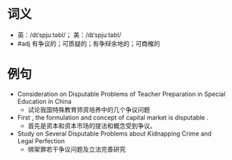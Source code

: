 # 词义
- 英：/dɪˈspjuːtəbl/； 美：/dɪˈspjuːtəbl/
- #adj 有争议的；可质疑的；有争辩余地的；可商榷的
# 例句
- Consideration on Disputable Problems of Teacher Preparation in Special Education in China
	- 试论我国特殊教育师资培养中的几个争议问题
- First , the formulation and concept of capital market is disputable .
	- 首先是资本和资本市场的提法和概念受到争议。
- Study on Several Disputable Problems about Kidnapping Crime and Legal Perfection
	- 绑架罪若干争议问题及立法完善研究

